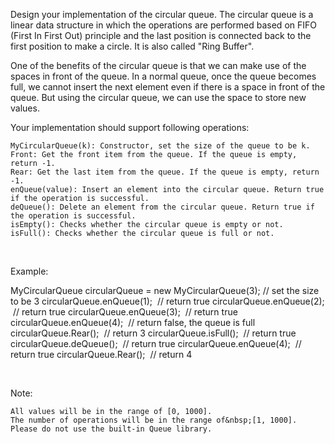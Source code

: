 Design your implementation of the circular queue. The circular queue is a linear data structure in which the operations are performed based on FIFO (First In First Out) principle and the last position is connected back to the first position to make a circle. It is also called &quot;Ring Buffer&quot;.

One of the benefits of the circular queue is that we can make use of the spaces in front of the queue. In a normal queue, once the queue becomes full, we cannot insert the next element even if there is a space in front of the queue. But using the circular queue, we can use the space to store new values.

Your implementation should support following operations:


	MyCircularQueue(k): Constructor, set the size of the queue to be k.
	Front: Get the front item from the queue. If the queue is empty, return -1.
	Rear: Get the last item from the queue. If the queue is empty, return -1.
	enQueue(value): Insert an element into the circular queue. Return true if the operation is successful.
	deQueue(): Delete an element from the circular queue. Return true if the operation is successful.
	isEmpty(): Checks whether the circular queue is empty or not.
	isFull(): Checks whether the circular queue is full or not.


&nbsp;

Example:


MyCircularQueue circularQueue = new MyCircularQueue(3); // set the size to be 3
circularQueue.enQueue(1); &nbsp;// return true
circularQueue.enQueue(2); &nbsp;// return true
circularQueue.enQueue(3); &nbsp;// return true
circularQueue.enQueue(4); &nbsp;// return false, the queue is full
circularQueue.Rear(); &nbsp;// return 3
circularQueue.isFull(); &nbsp;// return true
circularQueue.deQueue(); &nbsp;// return true
circularQueue.enQueue(4); &nbsp;// return true
circularQueue.Rear(); &nbsp;// return 4

&nbsp;

Note:


	All values will be in the range of [0, 1000].
	The number of operations will be in the range of&nbsp;[1, 1000].
	Please do not use the built-in Queue library.

